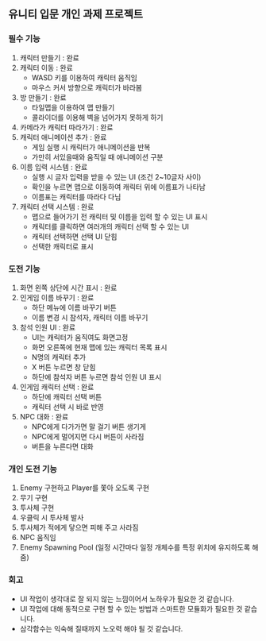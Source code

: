 ## 유니티 입문 개인 과제 프로젝트

### 필수 기능
1. 캐릭터 만들기 : 완료
2. 캐릭터 이동 : 완료
   - WASD 키를 이용하여 캐릭터 움직임
   - 마우스 커서 방향으로 캐릭터가 바라봄
4. 방 만들기 : 완료
   - 타일맵을 이용하여 맵 만들기
   - 콜라이더를 이용해 벽을 넘어가지 못하게 하기
5. 카메라가 캐릭터 따라가기 : 완료
6. 캐릭터 애니메이션 추가 : 완료
   - 게임 실행 시 캐릭터가 애니메이션을 반복
   - 가만히 서있을때와 움직일 때 애니메이션 구분
7. 이름 입력 시스템 : 완료
   - 실행 시 글자 입력을 받을 수 있는 UI (조건 2~10글자 사이)
   - 확인을 누르면 맵으로 이동하여 캐릭터 위에 이름표가 나타남
   - 이름표는 캐릭터를 따라다 다님
8. 캐릭터 선택 시스템 : 완료
   - 맵으로 들어가기 전 캐릭터 및 이름을 입력 할 수 있는 UI 표시
   - 캐릭터를 클릭하면 여러개의 캐릭터 선택 할 수 있는 UI
   - 캐릭터 선택하면 선택 UI 닫힘
   - 선택한 캐릭터로 표시

### 도전 기능
1. 화면 왼쪽 상단에 시간 표시 : 완료
2. 인게임 이름 바꾸기 : 완료
   - 하단 메뉴에 이름 바꾸기 버튼
   - 이름 변경 시 참석자, 캐릭터 이름 바꾸기
3. 참석 인원 UI : 완료
   - UI는 캐릭터가 움직여도 화면고정
   - 화면 오른쪽에 현재 맵에 있는 캐릭터 목록 표시
   - N명의 캐릭터 추가
   - X 버튼 누르면 창 닫힘
   - 하단에 참석자 버튼 누르면 참석 인원 UI 표시
4. 인게임 캐릭터 선택 : 완료
   - 하단에 캐릭터 선택 버튼
   - 캐릭터 선택 시 바로 반영
5. NPC 대화 : 완료
   - NPC에게 다가가면 말 걸기 버튼 생기게
   - NPC에게 멀어지면 다시 버튼이 사라짐
   - 버튼을 누른다면 대화

### 개인 도전 기능
1. Enemy 구현하고 Player를 쫓아 오도록 구현
2. 무기 구현
3. 투사체 구현
4. 우클릭 시 투사체 발사
5. 투사체가 적에게 닿으면 피해 주고 사라짐
6. NPC 움직임
7. Enemy Spawning Pool (일정 시간마다 일정 개체수를 특정 위치에 유지하도록 해줌)

### 회고
- UI 작업이 생각대로 잘 되지 않는 느낌이어서 노하우가 필요한 것 같습니다.
- UI 작업에 대해 동적으로 구현 할 수 있는 방법과 스마트한 모듈화가 필요한 것 같습니다.
- 삼각함수는 익숙해 질때까지 노오력 해야 될 것 같습니다.
